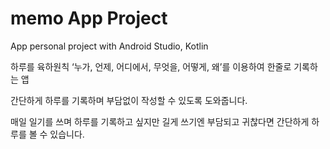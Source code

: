 # memo App Project
App personal project 
with Android Studio, Kotlin

하루를 육하원칙 ‘누가, 언제, 어디에서, 무엇을, 어떻게, 왜’를 이용하여 한줄로 기록하는 앱

간단하게 하루를 기록하며 부담없이 작성할 수 있도록 도와줍니다.

매일 일기를 쓰며 하루를 기록하고 싶지만 길게 쓰기엔 부담되고 귀찮다면 간단하게 하루를 볼 수 있습니다.
